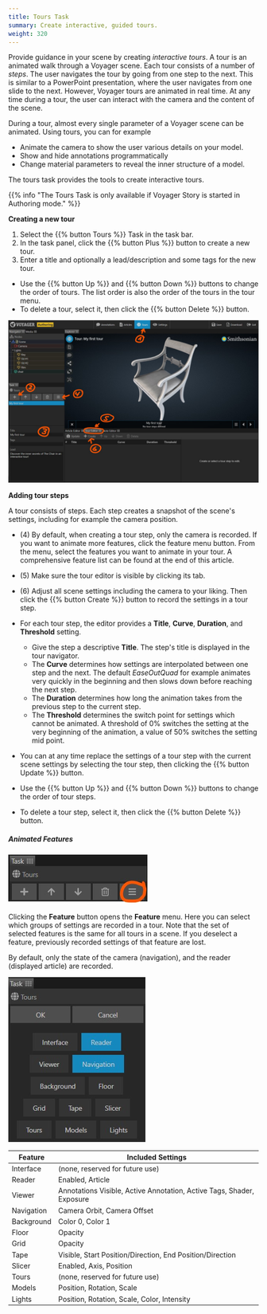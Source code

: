 ```yaml
---
title: Tours Task
summary: Create interactive, guided tours. 
weight: 320
---
```


Provide guidance in your scene by creating _interactive tours_. A tour is an animated walk through a Voyager scene.
Each tour consists of a number of _steps_. The user navigates the tour by going from one step to the next. This is similar
to a PowerPoint presentation, where the user navigates from one slide to the next. However, Voyager tours are animated
in real time. At any time during a tour, the user can interact with the camera and the content of the scene.

During a tour, almost every single parameter of a Voyager scene can be animated. Using tours, you can for example

- Animate the camera to show the user various details on your model.
- Show and hide annotations programmatically
- Change material parameters to reveal the inner structure of a model.

The tours task provides the tools to create interactive tours.

{{% info "The Tours Task is only available if Voyager Story is started in Authoring mode." %}}

**Creating a new tour**

1. Select the {{% button Tours %}} Task in the task bar. 
2. In the task panel, click the {{% button Plus %}} button to create a new tour.
3. Enter a title and optionally a lead/description and some tags for the new tour.

- Use the {{% button Up %}} and {{% button Down %}} buttons to change the order of tours. The list order is also
  the order of the tours in the tour menu. 
- To delete a tour, select it, then click the {{% button Delete %}} button.
 
![Tours Task](tours-task.jpg)
 
**Adding tour steps**
 
A tour consists of steps. Each step creates a snapshot of the scene's settings, including for example the camera position.
 
- (4) By default, when creating a tour step, only the camera is recorded. If you want to animate more features, click the
   feature menu button. From the menu, select the features you want to animate in your tour. A comprehensive feature
   list can be found at the end of this article.
- (5) Make sure the tour editor is visible by clicking its tab.
- (6) Adjust all scene settings including the camera to your liking. Then click the {{% button Create %}} button to record
   the settings in a tour step.
   
- For each tour step, the editor provides a **Title**, **Curve**, **Duration**, and **Threshold** setting.
  - Give the step a descriptive **Title**. The step's title is displayed in the tour navigator.
  - The **Curve** determines how settings are interpolated between one step and the next. The default _EaseOutQuad_
    for example animates very quickly in the beginning and then slows down before reaching the next step.
  - The **Duration** determines how long the animation takes from the previous step to the current step.
  - The **Threshold** determines the switch point for settings which cannot be animated. A threshold of 0% switches
    the setting at the very beginning of the animation, a value of 50% switches the setting mid point.
    
- You can at any time replace the settings of a tour step with the current scene settings by selecting the tour step,
  then clicking the {{% button Update %}} button.
- Use the {{% button Up %}} and {{% button Down %}} buttons to change the order of tour steps.
- To delete a tour step, select it, then click the {{% button Delete %}} button.

##### Animated Features

![Feature Button](feature-button.jpg)

Clicking the **Feature** button opens the **Feature** menu. Here you can select which groups of settings are recorded in a tour. Note that the set of
selected features is the same for all tours in a scene. If you deselect a feature, previously recorded settings of
that feature are lost.

By default, only the state of the camera (navigation), and the reader (displayed article) are recorded.

![Feature Menu](feature-menu.jpg)

Feature    | Included Settings
-----------|------------------
Interface  | (none, reserved for future use)
Reader     | Enabled, Article
Viewer     | Annotations Visible, Active Annotation, Active Tags, Shader, Exposure
Navigation | Camera Orbit, Camera Offset
Background | Color 0, Color 1
Floor      | Opacity
Grid       | Opacity
Tape       | Visible, Start Position/Direction, End Position/Direction
Slicer     | Enabled, Axis, Position
Tours      | (none, reserved for future use)
Models     | Position, Rotation, Scale
Lights     | Position, Rotation, Scale, Color, Intensity